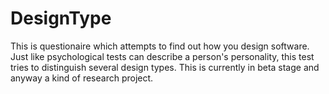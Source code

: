 DesignType
==========

This is questionaire which attempts to find out how you design software. Just like psychological tests can describe a person's personality, this test tries to distinguish several design types. This is currently in beta stage and anyway a kind of research project.
